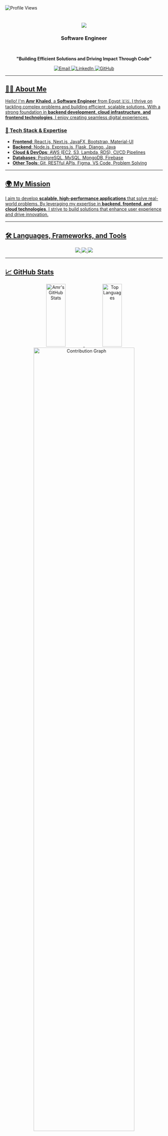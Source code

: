 <img src="https://komarev.com/ghpvc/?username=amrrkhaled&label=Profile+Views&color=2d333b&style=for-the-badge" alt="Profile Views" />


<h1 align="center">
    <img src="https://readme-typing-svg.herokuapp.com/?font=Righteous&size=35&center=true&vCenter=true&width=500&height=70&duration=4000&lines=Hi+There!+👋;+I'm+Amr+Khaled!;" />
</h1>

<h3 align="center">Software Engineer</h3>

<br/>

<p align="center">
    <strong>"Building Efficient Solutions and Driving Impact Through Code"</strong>
</p>

<div align="center">
    <a href="mailto:amrk.saada@gmail.com">
        <img src="https://img.shields.io/badge/Email-D14836?style=for-the-badge&logo=gmail&logoColor=white" alt="Email" />
    </a>
    <a href="https://linkedin.com/in/amrrkhaled" target="_blank">
        <img src="https://img.shields.io/badge/LinkedIn-0A66C2?style=for-the-badge&logo=linkedin&logoColor=white" alt="LinkedIn" />
    </a>
    <a href="https://github.com/amrrkhaled" target="_blank">
        <img src="https://img.shields.io/badge/GitHub-181717?style=for-the-badge&logo=github&logoColor=white" alt="GitHub" />
   

</div>


---

## 👨‍💻 About Me  

Hello! I'm **Amr Khaled**, a **Software Engineer** from Egypt 🇪🇬. I thrive on tackling complex problems and building efficient, scalable solutions. With a strong foundation in **backend development, cloud infrastructure, and frontend technologies**, I enjoy creating seamless digital experiences.  

### 🚀 Tech Stack & Expertise  
- **Frontend**: React.js, Next.js, JavaFX, Bootstrap, Material-UI  
- **Backend**: Node.js, Express.js, Flask, Django, Java  
- **Cloud & DevOps**: AWS (EC2, S3, Lambda, RDS), CI/CD Pipelines  
- **Databases**: PostgreSQL, MySQL, MongoDB, Firebase  
- **Other Tools**: Git, RESTful APIs, Figma, VS Code, Problem Solving  

---

## 🌍 My Mission  

I aim to develop **scalable, high-performance applications** that solve real-world problems. By leveraging my expertise in **backend, frontend, and cloud technologies**, I strive to build solutions that enhance user experience and drive innovation.  

---
## 🛠️ Languages, Frameworks, and Tools

<div align="center">
    <img src="https://skillicons.dev/icons?i=react,bootstrap,mui,html,css,vscode,github,git" />
    <img src="https://skillicons.dev/icons?i=nodejs,python,javascript,typescript,express,mongodb,c,cpp,java,mysql,postgresql,sequelize,prisma,aws" />
    <img src="https://skillicons.dev/icons?i=javafx" />
</div>

---

## 📈 GitHub Stats

<div align="center">
   <img src="https://github-readme-stats-git-main-amr-khaleds-projects-9991cbdd.vercel.app/api?username=amrrkhaled&show_icons=true&theme=light&hide=stars&custom_title=GitHub%20Stats&count_private=true&include_all_commits=true&hide_rank=true" alt="Amr's GitHub Stats" width="35%" height="200px"/>
    <img src="https://github-readme-stats-git-main-amr-khaleds-projects-9991cbdd.vercel.app/api/top-langs/?username=amrrkhaled&layout=compact&theme=light&count_private=true" alt="Top Languages" width="35%" height="200px"/>
    <img src="https://github-readme-activity-graph.vercel.app/graph?username=amrrkhaled&theme=github-dark&hide_border=true&area=true&custom_title=Contribution%20Graph" width="80%" alt="Contribution Graph" />
    <img src="https://github-profile-trophy.vercel.app/?username=amrrkhaled&theme=light&no-frame=true&margin-w=10&row=2&column=3" alt="GitHub Trophies" />


</div>






---


## 🤝 Let's Connect!

Feel free to reach out or check out my work:

- 📧 [Gmail](mailto:amrk.saada@gmail.com)
- 💼 [LinkedIn](https://linkedin.com/in/amrrkhaled)
- 🌐 [Portfolio](https://amr-khaled.github.io)

---


